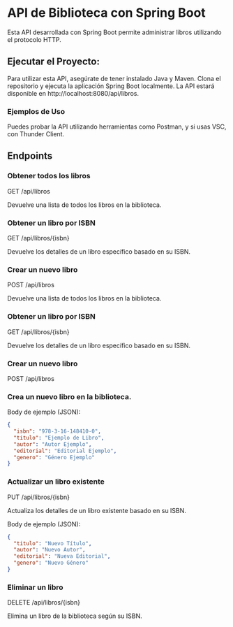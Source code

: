 # API de Biblioteca con Spring Boot

Esta API desarrollada con Spring Boot permite administrar libros utilizando el protocolo HTTP.

## Ejecutar el Proyecto:
Para utilizar esta API, asegúrate de tener instalado Java y Maven. Clona el repositorio y ejecuta la aplicación Spring Boot localmente. La API estará disponible en http://localhost:8080/api/libros.

### Ejemplos de Uso
Puedes probar la API utilizando herramientas como Postman, y si usas VSC, con Thunder Client.

## Endpoints

### Obtener todos los libros

GET /api/libros

Devuelve una lista de todos los libros en la biblioteca.

### Obtener un libro por ISBN

GET /api/libros/{isbn}

Devuelve los detalles de un libro específico basado en su ISBN.

### Crear un nuevo libro

POST /api/libros

Devuelve una lista de todos los libros en la biblioteca.

### Obtener un libro por ISBN

GET /api/libros/{isbn}

Devuelve los detalles de un libro específico basado en su ISBN.

### Crear un nuevo libro

POST /api/libros

### Crea un nuevo libro en la biblioteca.

Body de ejemplo (JSON):
```json
{
  "isbn": "978-3-16-148410-0",
  "titulo": "Ejemplo de Libro",
  "autor": "Autor Ejemplo",
  "editorial": "Editorial Ejemplo",
  "genero": "Género Ejemplo"
}
```

### Actualizar un libro existente

PUT /api/libros/{isbn}

Actualiza los detalles de un libro existente basado en su ISBN.

Body de ejemplo (JSON):
```json
{
  "titulo": "Nuevo Título",
  "autor": "Nuevo Autor",
  "editorial": "Nueva Editorial",
  "genero": "Nuevo Género"
}
```

### Eliminar un libro

DELETE /api/libros/{isbn}

Elimina un libro de la biblioteca según su ISBN.
